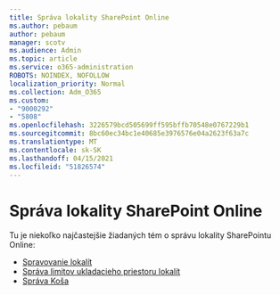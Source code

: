 ```yaml
---
title: Správa lokality SharePoint Online
ms.author: pebaum
author: pebaum
manager: scotv
ms.audience: Admin
ms.topic: article
ms.service: o365-administration
ROBOTS: NOINDEX, NOFOLLOW
localization_priority: Normal
ms.collection: Adm_O365
ms.custom:
- "9000292"
- "5808"
ms.openlocfilehash: 3226579bcd505699ff595bffb70548e0767229b1
ms.sourcegitcommit: 8bc60ec34bc1e40685e3976576e04a2623f63a7c
ms.translationtype: MT
ms.contentlocale: sk-SK
ms.lasthandoff: 04/15/2021
ms.locfileid: "51826574"
---
```

# <a name="sharepoint-online-site-management"></a>Správa lokality SharePoint Online

Tu je niekoľko najčastejšie žiadaných tém o správu lokality SharePointu Online:

- [Spravovanie lokalít](https://docs.microsoft.com/sharepoint/manage-sites-in-new-admin-center)
- [Správa limitov ukladacieho priestoru lokalít](https://docs.microsoft.com/sharepoint/manage-site-collection-storage-limits)
- [Správa Koša](https://support.microsoft.com/office/8a6c2198-910e-42dc-9a9c-bc5bc4f327da)